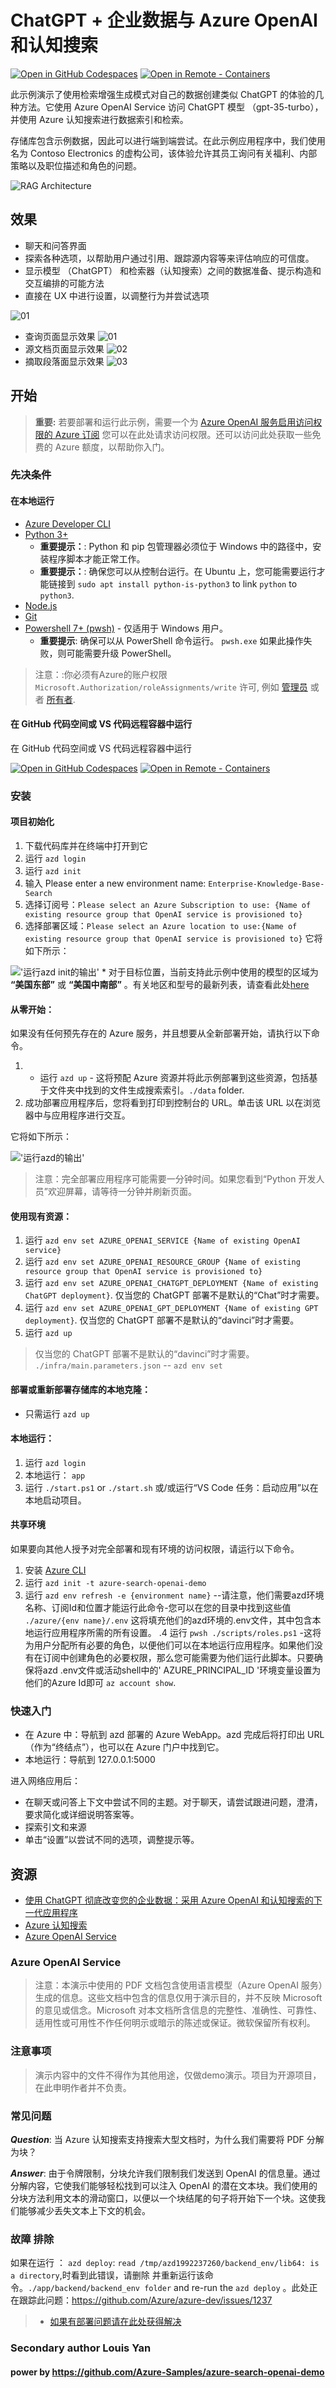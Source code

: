 # ChatGPT + 企业数据与 Azure OpenAI 和认知搜索

[![Open in GitHub Codespaces](https://img.shields.io/static/v1?style=for-the-badge&label=GitHub+Codespaces&message=Open&color=brightgreen&logo=github)](https://github.com/codespaces/new?hide_repo_select=true&ref=main&repo=599293758&machine=standardLinux32gb&devcontainer_path=.devcontainer%2Fdevcontainer.json&location=WestUs2)
[![Open in Remote - Containers](https://img.shields.io/static/v1?style=for-the-badge&label=Remote%20-%20Containers&message=Open&color=blue&logo=visualstudiocode)](https://vscode.dev/redirect?url=vscode://ms-vscode-remote.remote-containers/cloneInVolume?url=https://github.com/Luohao-Yan/Enterprise-Knowledge-Base-Search)

此示例演示了使用检索增强生成模式对自己的数据创建类似 ChatGPT 的体验的几种方法。它使用 Azure OpenAI Service 访问 ChatGPT 模型 （gpt-35-turbo），并使用 Azure 认知搜索进行数据索引和检索。

存储库包含示例数据，因此可以进行端到端尝试。在此示例应用程序中，我们使用名为 Contoso Electronics 的虚构公司，该体验允许其员工询问有关福利、内部策略以及职位描述和角色的问题。


![RAG Architecture](docs/appcomponents.png)

## 效果

* 聊天和问答界面
* 探索各种选项，以帮助用户通过引用、跟踪源内容等来评估响应的可信度。
* 显示模型 （ChatGPT） 和检索器（认知搜索）之间的数据准备、提示构造和交互编排的可能方法
* 直接在 UX 中进行设置，以调整行为并尝试选项

![01](docs/chatscreen.png)
* 查询页面显示效果
![01](docs/01.png)
* 源文档页面显示效果
![02](docs/02.png)
* 摘取段落面显示效果
![03](docs/03.png)

## 开始

> **重要:** 若要部署和运行此示例，需要一个为 [Azure OpenAI 服务启用访问权限的 Azure 订阅](https://azure.microsoft.com/zh-cn/free/) 您可以在此处请求访问权限。还可以访问此处获取一些免费的 Azure 额度，以帮助你入门。



### 先决条件

#### 在本地运行
- [Azure Developer CLI](https://aka.ms/azure-dev/install)
- [Python 3+](https://www.python.org/downloads/)
    - **重要提示：**: Python 和 pip 包管理器必须位于 Windows 中的路径中，安装程序脚本才能正常工作。
    - **重要提示：**: 确保您可以从控制台运行。在 Ubuntu 上，您可能需要运行才能链接到  `sudo apt install python-is-python3` to link `python` to `python3`.    
- [Node.js](https://nodejs.org/en/download/)
- [Git](https://git-scm.com/downloads)
- [Powershell 7+ (pwsh)](https://github.com/powershell/powershell) - 仅适用于 Windows 用户。
   - **重要提示**: 确保可以从 PowerShell 命令运行。 `pwsh.exe` 如果此操作失败，则可能需要升级 PowerShell。

>注意：:你必须有Azure的账户权限 `Microsoft.Authorization/roleAssignments/write` 许可, 例如 [管理员](https://learn.microsoft.com/azure/role-based-access-control/built-in-roles#user-access-administrator) 或者 [所有者](https://learn.microsoft.com/azure/role-based-access-control/built-in-roles#owner).  

#### 在 GitHub 代码空间或 VS 代码远程容器中运行

在 GitHub 代码空间或 VS 代码远程容器中运行

[![Open in GitHub Codespaces](https://img.shields.io/static/v1?style=for-the-badge&label=GitHub+Codespaces&message=Open&color=brightgreen&logo=github)](https://github.com/codespaces/new?hide_repo_select=true&ref=main&repo=599293758&machine=standardLinux32gb&devcontainer_path=.devcontainer%2Fdevcontainer.json&location=WestUs2)
[![Open in Remote - Containers](https://img.shields.io/static/v1?style=for-the-badge&label=Remote%20-%20Containers&message=Open&color=blue&logo=visualstudiocode)](https://vscode.dev/redirect?url=vscode://ms-vscode-remote.remote-containers/cloneInVolume?url=https://github.com/Luohao-Yan/Enterprise-Knowledge-Base-Search)

### 安装

#### 项目初始化

1. 下载代码库并在终端中打开到它
2. 运行 `azd login`
3. 运行 `azd init`
4. 输入 Please enter a new environment name: `Enterprise-Knowledge-Base-Search`
5. 选择订阅号：`Please select an Azure Subscription to use: {Name of existing resource group that OpenAI service is provisioned to}`
6. 选择部署区域：`Please select an Azure location to use:{Name of existing resource group that OpenAI service is provisioned to}`
它将如下所示：

!['运行azd init的输出'](assets/init.png)
    * 对于目标位置，当前支持此示例中使用的模型的区域为 **“美国东部”** 或 **“美国中南部”** 。有关地区和型号的最新列表，请查看此处[here](https://learn.microsoft.com/en-us/azure/cognitive-services/openai/concepts/models)

#### 从零开始：

如果没有任何预先存在的 Azure 服务，并且想要从全新部署开始，请执行以下命令。 
1. - 运行 `azd up`  - 这将预配 Azure 资源并将此示例部署到这些资源，包括基于文件夹中找到的文件生成搜索索引。`./data` folder.
2. 成功部署应用程序后，您将看到打印到控制台的 URL。单击该 URL 以在浏览器中与应用程序进行交互。 

它将如下所示：

!['运行azd的输出'](assets/endpoint.png)
    
>注意：完全部署应用程序可能需要一分钟时间。如果您看到“Python 开发人员”欢迎屏幕，请等待一分钟并刷新页面。

#### 使用现有资源：

1. 运行 `azd env set AZURE_OPENAI_SERVICE {Name of existing OpenAI service}`
2. 运行 `azd env set AZURE_OPENAI_RESOURCE_GROUP {Name of existing resource group that OpenAI service is provisioned to}`
3. 运行 `azd env set AZURE_OPENAI_CHATGPT_DEPLOYMENT {Name of existing ChatGPT deployment}`. 仅当您的 ChatGPT 部署不是默认的“Chat”时才需要。
4. 运行 `azd env set AZURE_OPENAI_GPT_DEPLOYMENT {Name of existing GPT deployment}`. 仅当您的 ChatGPT 部署不是默认的“davinci”时才需要。
5. 运行 `azd up`

> 仅当您的 ChatGPT 部署不是默认的“davinci”时才需要。 `./infra/main.parameters.json` -- `azd env set` 

#### 部署或重新部署存储库的本地克隆：
* 只需运行 `azd up`

#### 本地运行：
1. 运行 `azd login`
2. 本地运行： `app`
3. 运行 `./start.ps1` or `./start.sh` 或/或运行“VS Code 任务：启动应用”以在本地启动项目。

#### 共享环境

如果要向其他人授予对完全部署和现有环境的访问权限，请运行以下命令。

1. 安装  [Azure CLI](https://learn.microsoft.com/cli/azure/install-azure-cli)
2. 运行 `azd init -t azure-search-openai-demo`
3. 运行 `azd env refresh -e {environment name}` --请注意，他们需要azd环境名称、订阅Id和位置才能运行此命令-您可以在您的目录中找到这些值 `./azure/{env name}/.env`   这将填充他们的azd环境的.env文件，其中包含本地运行应用程序所需的所有设置。
.4 运行 `pwsh ./scripts/roles.ps1` -这将为用户分配所有必要的角色，以便他们可以在本地运行应用程序。如果他们没有在订阅中创建角色的必要权限，那么您可能需要为他们运行此脚本。只要确保将azd .env文件或活动shell中的' AZURE_PRINCIPAL_ID '环境变量设置为他们的Azure Id即可 `az account show`.

### 快速入门

* 在 Azure 中：导航到 azd 部署的 Azure WebApp。azd 完成后将打印出 URL（作为“终结点”），也可以在 Azure 门户中找到它。
* 本地运行：导航到 127.0.0.1:5000

进入网络应用后：
* 在聊天或问答上下文中尝试不同的主题。对于聊天，请尝试跟进问题，澄清，要求简化或详细说明答案等。
* 探索引文和来源
* 单击“设置”以尝试不同的选项，调整提示等。

## 资源

* [使用 ChatGPT 彻底改变您的企业数据：采用 Azure OpenAI 和认知搜索的下一代应用程序](https://aka.ms/entgptsearchblog)
* [Azure 认知搜索](https://learn.microsoft.com/azure/search/search-what-is-azure-search)
* [Azure OpenAI Service](https://learn.microsoft.com/azure/cognitive-services/openai/overview)

### Azure OpenAI Service
>注意：本演示中使用的 PDF 文档包含使用语言模型（Azure OpenAI 服务）生成的信息。这些文档中包含的信息仅用于演示目的，并不反映 Microsoft 的意见或信念。Microsoft 对本文档所含信息的完整性、准确性、可靠性、适用性或可用性不作任何明示或暗示的陈述或保证。微软保留所有权利。

### 注意事项
>演示内容中的文件不得作为其他用途，仅做demo演示。项目为开源项目，在此申明作者并不负责。

### 常见问题

***Question***: 当 Azure 认知搜索支持搜索大型文档时，为什么我们需要将 PDF 分解为块？

***Answer***: 由于令牌限制，分块允许我们限制我们发送到 OpenAI 的信息量。通过分解内容，它使我们能够轻松找到可以注入 OpenAI 的潜在文本块。我们使用的分块方法利用文本的滑动窗口，以便以一个块结尾的句子将开始下一个块。这使我们能够减少丢失文本上下文的机会。

### 故障 排除

如果在运行 ：  `azd deploy`: `read /tmp/azd1992237260/backend_env/lib64: is a directory`,时看到此错误，请删除 并重新运行该命令。`./app/backend/backend_env folder` and re-run the `azd deploy` 。此处正在跟踪此问题：https://github.com/Azure/azure-dev/issues/1237
>* [如果有部署问题请在此处获得解决](https://learn.microsoft.com/zh-cn/azure/developer/azure-developer-cli/troubleshoot)

### Secondary author Louis Yan 
#### power by https://github.com/Azure-Samples/azure-search-openai-demo